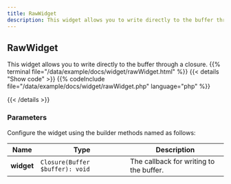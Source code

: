 ```yaml
---
title: RawWidget
description: This widget allows you to write directly to the buffer through a closure.
---
```

## RawWidget

This widget allows you to write directly to the buffer through a closure.
{{% terminal file="/data/example/docs/widget/rawWidget.html" %}}
{{< details "Show code"  >}}
{{% codeInclude file="/data/example/docs/widget/rawWidget.php" language="php" %}}

{{< /details >}}
### Parameters

Configure the widget using the builder methods named as follows:

| Name | Type | Description |
| --- | --- | --- |
| **widget** | `Closure(Buffer $buffer): void` | The callback for writing to the buffer. |